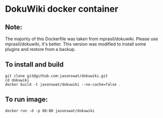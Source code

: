 DokuWiki docker container
=========================

Note:
-------------
The majority of this Dockerfile was taken from mprasil/dokuwiki. Please use mprasil/dokuwiki, it's better. 
This version was modified to install some plugins and restore from a backup.

To install and build
-------------

    git clone git@github.com:jasonswat/dokuwiki.git
    cd dokuwiki
    docker build -t jasonswat/dokuwiki --no-cache=false .

To run image:
-------------

    docker run -d -p 80:80 jasonswat/dokuwiki
